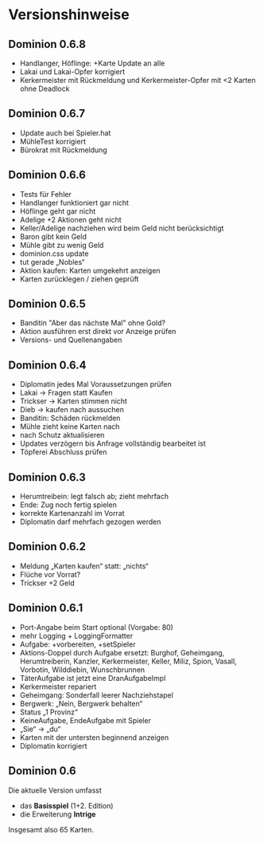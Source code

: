 # Versionshinweise

## Dominion 0.6.8

* Handlanger, Höflinge: +Karte Update an alle
* Lakai und Lakai-Opfer korrigiert
* Kerkermeister mit Rückmeldung und Kerkermeister-Opfer mit <2 Karten ohne Deadlock

## Dominion 0.6.7

* Update auch bei Spieler.hat
* MühleTest korrigiert
* Bürokrat mit Rückmeldung


## Dominion 0.6.6

* Tests für Fehler
* Handlanger funktioniert gar nicht
* Höflinge geht gar nicht
* Adelige +2 Aktionen geht nicht
* Keller/Adelige nachziehen wird beim Geld nicht berücksichtigt
* Baron gibt kein Geld
* Mühle gibt zu wenig Geld
* dominion.css update
* tut gerade „Nobles“
* Aktion kaufen: Karten umgekehrt anzeigen
* Karten zurücklegen / ziehen geprüft


## Dominion 0.6.5

* Banditin "Aber das nächste Mal" ohne Gold?
* Aktion ausführen erst direkt vor Anzeige prüfen
* Versions- und Quellenangaben


## Dominion 0.6.4

* Diplomatin jedes Mal Voraussetzungen prüfen
* Lakai -> Fragen statt Kaufen
* Trickser -> Karten stimmen nicht
* Dieb -> kaufen nach aussuchen
* Banditin: Schäden rückmelden
* Mühle zieht keine Karten nach
* nach Schutz aktualisieren
* Updates verzögern bis Anfrage vollständig bearbeitet ist
* Töpferei Abschluss prüfen


## Dominion 0.6.3

* Herumtreibein: legt falsch ab; zieht mehrfach
* Ende: Zug noch fertig spielen
* korrekte Kartenanzahl im Vorrat
* Diplomatin darf mehrfach gezogen werden


## Dominion 0.6.2

* Meldung „Karten kaufen“ statt: „nichts“
* Flüche vor Vorrat?
* Trickser +2 Geld


## Dominion 0.6.1

* Port-Angabe beim Start optional (Vorgabe: 80)
* mehr Logging + LoggingFormatter
* Aufgabe: +vorbereiten, +setSpieler
* Aktions-Doppel durch Aufgabe ersetzt: Burghof, Geheimgang, Herumtreiberin, Kanzler, Kerkermeister, Keller, Miliz, Spion, Vasall, Vorbotin, Wilddiebin, Wunschbrunnen
* TäterAufgabe ist jetzt eine DranAufgabeImpl
* Kerkermeister repariert
* Geheimgang: Sonderfall leerer Nachziehstapel
* Bergwerk: „Nein, Bergwerk behalten“
* Status „1 Provinz“
* KeineAufgabe, EndeAufgabe mit Spieler
* „Sie“ -> „du“
* Karten mit der untersten beginnend anzeigen
* Diplomatin korrigiert


## Dominion 0.6

Die aktuelle Version umfasst
* das **Basisspiel** (1+2. Edition)
* die Erweiterung **Intrige**

Insgesamt also 65 Karten.